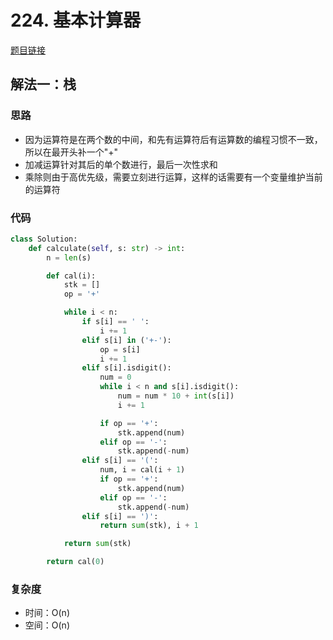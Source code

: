 # 224. 基本计算器

[题目链接](https://leetcode.cn/problems/basic-calculator/description/)

## 解法一：栈

### 思路

- 因为运算符是在两个数的中间，和先有运算符后有运算数的编程习惯不一致，所以在最开头补一个"+"
- 加减运算针对其后的单个数进行，最后一次性求和
- 乘除则由于高优先级，需要立刻进行运算，这样的话需要有一个变量维护当前的运算符

### 代码

```py
class Solution:
    def calculate(self, s: str) -> int:
        n = len(s)

        def cal(i):
            stk = []
            op = '+'

            while i < n:
                if s[i] == ' ':
                    i += 1
                elif s[i] in ('+-'):
                    op = s[i]
                    i += 1
                elif s[i].isdigit():
                    num = 0
                    while i < n and s[i].isdigit():
                        num = num * 10 + int(s[i])
                        i += 1

                    if op == '+':
                        stk.append(num)
                    elif op == '-':
                        stk.append(-num)
                elif s[i] == '(':
                    num, i = cal(i + 1)
                    if op == '+':
                        stk.append(num)
                    elif op == '-':
                        stk.append(-num)
                elif s[i] == ')':
                    return sum(stk), i + 1

            return sum(stk)

        return cal(0)
```

### 复杂度

- 时间：O(n)
- 空间：O(n)
